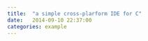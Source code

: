 ```yaml
---
title:  "a simple cross-plarform IDE for C"
date:   2014-09-10 22:37:00
categories: example
---
```

